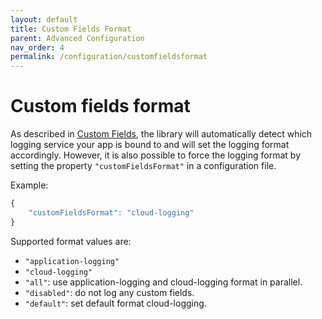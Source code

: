 ```yaml
---
layout: default
title: Custom Fields Format
parent: Advanced Configuration
nav_order: 4
permalink: /configuration/customfieldsformat
---
```


# Custom fields format

As described in [Custom Fields](/cf-nodejs-logging-support/general-usage/custom-fields), the library will automatically detect which logging service your app is bound to and will set the logging format accordingly. However, it is also possible to force the logging format by setting the property `"customFieldsFormat"` in a configuration file.

Example:

```js
{
    "customFieldsFormat": "cloud-logging"
}
```

Supported format values are:

* `"application-logging"`
* `"cloud-logging"`
* `"all"`: use application-logging and cloud-logging format in parallel.
* `"disabled"`: do not log any custom fields.
* `"default"`: set default format cloud-logging.
